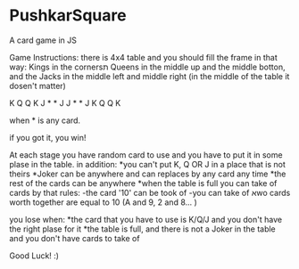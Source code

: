 # PushkarSquare
A card game in JS


Game Instructions:
 there is 4x4 table and you should fill the frame in that way:
  Kings in the cornersת Queens in the middle up and the middle botton, and the Jacks in the middle left and middle right 
  (in the middle of the table it dosen't matter) 
  
 K Q Q K
 J * * J
 J * * J
 K Q Q K
 
 when * is any card.
 
 if you got it, you win!
 
 At each stage you have random card to use and you have to put it in some plase in the table.
 in addition:
 *you can't put K, Q OR J in a place that is not theirs
 *Joker can be anywhere and can replaces by any card any time
 *the rest of the cards can be anywhere
 *when the table is full you can take of cards by that rules:
  -the card '10' can be took of
  -you can take of אwo cards worth together are equal to 10 (A and 9, 2 and 8... )
 
 you lose when:
 *the card that you have to use is K/Q/J and you don't have the right plase for it
 *the table is full, and there is not a Joker in the table and you don't have cards to take of
 
 Good Luck! :)
 

